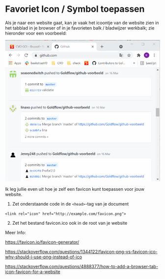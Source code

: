 # Favoriet Icon / Symbol toepassen

Als je naar een website gaat, kan je vaak het icoontje van de website zien in het tabblad in je browser of in je favorieten balk / bladwijzer werkbalk; zie hieronder voor een voorbeeld:

![ ](favicon-what-is.gif)

Ik leg jullie even uit hoe je zelf een favicon kunt toepassen voor jouw website.

1. Zet onderstaande code in de `<head>`-tag van je document

`<link rel="icon" href="http://example.com/favicon.png">`

2. Zet het bestand favicon.ico ook in de root van je website

Meer Info:

https://favicon.io/favicon-generator/

https://stackoverflow.com/questions/1344122/favicon-png-vs-favicon-ico-why-should-i-use-png-instead-of-ico

https://stackoverflow.com/questions/4888377/how-to-add-a-browser-tab-icon-favicon-for-a-website
